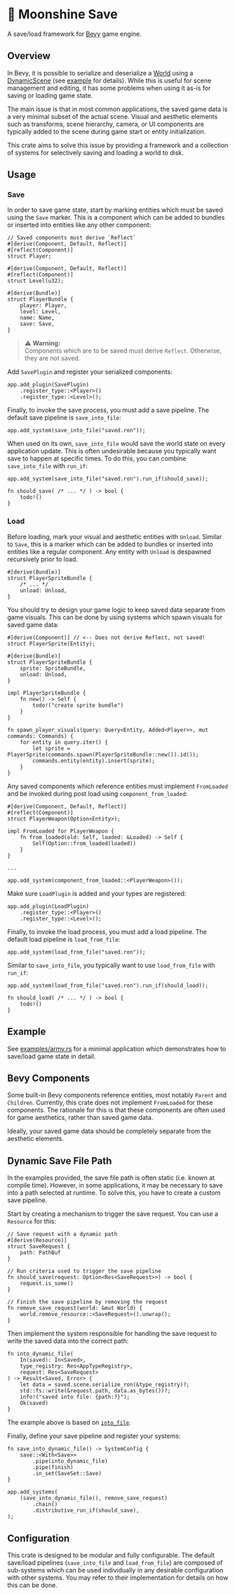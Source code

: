# 💾 Moonshine Save

A save/load framework for [Bevy](https://github.com/bevyengine/bevy) game engine.

## Overview

In Bevy, it is possible to serialize and deserialize a [World] using a [DynamicScene] (see [example](https://github.com/bevyengine/bevy/blob/main/examples/scene/scene.rs) for details). While this is useful for scene management and editing, it has some problems when using it as-is for saving or loading game state.

The main issue is that in most common applications, the saved game data is a very minimal subset of the actual scene. Visual and aesthetic elements such as transforms, scene hierarchy, camera, or UI components are typically added to the scene during game start or entity initialization.

This crate aims to solve this issue by providing a framework and a collection of systems for selectively saving and loading a world to disk.

## Usage

### Save

In order to save game state, start by marking entities which must be saved using the `Save` marker. This is a component which can be added to bundles or inserted into entities like any other component:
```rust,ignore
// Saved components must derive `Reflect`
#[derive(Component, Default, Reflect)]
#[reflect(Component)]
struct Player;

#[derive(Component, Default, Reflect)]
#[reflect(Component)]
struct Level(u32);

#[derive(Bundle)]
struct PlayerBundle {
    player: Player,
    level: Level,
    name: Name,
    save: Save,
}
```
> ⚠️ **Warning:**<br/>
> Components which are to be saved must derive `Reflect`. Otherwise, they are not saved.

Add `SavePlugin` and register your serialized components:

```rust,ignore
app.add_plugin(SavePlugin)
    .register_type::<Player>()
    .register_type::<Level>();
```

Finally, to invoke the save process, you must add a save pipeline. The default save pipeline is `save_into_file`:

```rust,ignore
app.add_system(save_into_file("saved.ron"));
```

When used on its own, `save_into_file` would save the world state on every application update. This is often undesirable because you typically want save to happen at specific times. To do this, you can combine `save_into_file` with `run_if`:

```rust,ignore
app.add_system(save_into_file("saved.ron").run_if(should_save));

fn should_save( /* ... */ ) -> bool {
    todo!()
}
```

### Load

Before loading, mark your visual and aesthetic entities with `Unload`. Similar to `Save`, this is a marker which can be added to bundles or inserted into entities like a regular component. Any entity with `Unload` is despawned recursively prior to load.

```rust,ignore
#[derive(Bundle)]
struct PlayerSpriteBundle {
    /* ... */
    unload: Unload,
}
```

You should try to design your game logic to keep saved data separate from game visuals.
This can be done by using systems which spawn visuals for saved game data:

```rust,ignore
#[derive(Component)] // <-- Does not derive Reflect, not saved!
struct PlayerSprite(Entity);

#[derive(Bundle)]
struct PlayerSpriteBundle {
    sprite: SpriteBundle,
    unload: Unload,
}

impl PlayerSpriteBundle {
    fn new() -> Self {
        todo!("create sprite bundle")
    }
}

fn spawn_player_visuals(query: Query<Entity, Added<Player>>, mut commands: Commands) {
    for entity in query.iter() {
        let sprite = PlayerSprite(commands.spawn(PlayerSpriteBundle::new()).id());
        commands.entity(entity).insert(sprite);
    }
}
```

Any saved components which reference entities must implement `FromLoaded` and be invoked during post load using `component_from_loaded`:

```rust,ignore
#[derive(Component, Default, Reflect)]
#[reflect(Component)]
struct PlayerWeapon(Option<Entity>);

impl FromLoaded for PlayerWeapon {
    fn from_loaded(old: Self, loaded: &Loaded) -> Self {
        Self(Option::from_loaded(loaded))
    }
}

...

app.add_system(component_from_loaded::<PlayerWeapon>());
```

Make sure `LoadPlugin` is added and your types are registered:

```rust,ignore
app.add_plugin(LoadPlugin)
    .register_type::<Player>()
    .register_type::<Level>();
```

Finally, to invoke the load process, you must add a load pipeline. The default load pipeline is `load_from_file`:

```rust,ignore
app.add_system(load_from_file("saved.ron"));
```

Similar to `save_into_file`, you typically want to use `load_from_file` with `run_if`:

```rust,ignore
app.add_system(load_from_file("saved.ron").run_if(should_load));

fn should_load( /* ... */ ) -> bool {
    todo!()
}
```

## Example

See [examples/army.rs](examples/army.rs) for a minimal application which demonstrates how to save/load game state in detail.

## Bevy Components

Some built-in Bevy components reference entities, most notably `Parent` and `Children`. Currently, this crate does not implement `FromLoaded` for these components. The rationale for this is that these components are often used for game aesthetics, rather than saved game data.

Ideally, your saved game data should be completely separate from the aesthetic elements.

## Dynamic Save File Path

In the examples provided, the save file path is often static (i.e. known at compile time). However, in some applications, it may be necessary to save into a path selected at runtime. To solve this, you have to create a custom save pipeline.

Start by creating a mechanism to trigger the save request. You can use a `Resource` for this:
```rust,ignore
// Save request with a dynamic path
#[derive(Resource)]
struct SaveRequest {
    path: PathBuf
}

// Run criteria used to trigger the save pipeline
fn should_save(request: Option<Res<SaveRequest>>) -> bool {
    request.is_some()
}

// Finish the save pipeline by removing the request
fn remove_save_request(world: &mut World) {
    world.remove_resource::<SaveRequest>().unwrap();
}
```

Then implement the system responsible for handling the save request to write the saved data into the correct path:
```rust,ignore
fn into_dynamic_file(
    In(saved): In<Saved>,
    type_registry: Res<AppTypeRegistry>,
    request: Res<SaveRequest>
) -> Result<Saved, Error> {
    let data = saved.scene.serialize_ron(&type_registry)?;
    std::fs::write(&request.path, data.as_bytes())?;
    info!("saved into file: {path:?}");
    Ok(saved)
}
```
The example above is based on [`into_file`](https://docs.rs/moonshine-save/latest/moonshine_save/save/fn.into_file.html).

Finally, define your save pipeline and register your systems:

```rust,ignore
fn save_into_dynamic_file() -> SystemConfig {
    save::<With<Save>>
        .pipe(into_dynamic_file)
        .pipe(finish)
        .in_set(SaveSet::Save)
}
```
```rust,ignore
app.add_systems(
    (save_into_dynamic_file(), remove_save_request)
        .chain()
        .distributive_run_if(should_save),
);
```

## Configuration

This crate is designed to be modular and fully configurable. The default save/load pipelines (`save_into_file` and `load_from_file`) are composed of sub-systems which can be used individually in any desirable configuration with other systems. You may refer to their implementation for details on how this can be done.

[World]: https://docs.rs/bevy/latest/bevy/ecs/world/struct.World.html
[DynamicScene]: https://docs.rs/bevy/latest/bevy/prelude/struct.DynamicScene.html
